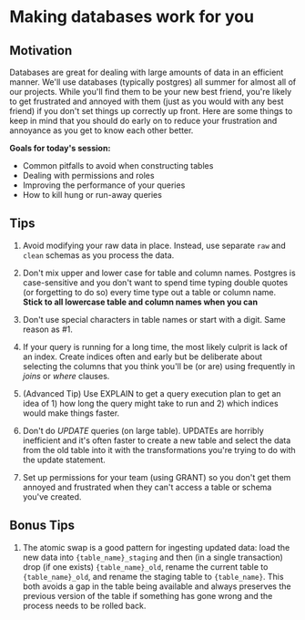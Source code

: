 
# Making databases work for you

## Motivation
Databases are great for dealing with large amounts of data in an efficient manner. We'll use databases (typically postgres) all summer for almost all of our projects. While you'll find them to be your new best friend, you're likely to get frustrated and annoyed  with them (just as you would with any best friend) if you don't set things up correctly up front. Here are some things to keep in mind that you should do early on to reduce your frustration and annoyance as you get to know each other better.

**Goals for today's session:**
- Common pitfalls to avoid when constructing tables
- Dealing with permissions and roles
- Improving the performance of your queries
- How to kill hung or run-away queries

## Tips

1. Avoid modifying your raw data in place. Instead, use separate `raw` and `clean` schemas as you process the data.

1. Don't mix upper and lower case for table and column names. Postgres is case-sensitive and you don't want to spend time typing double quotes (or forgetting to do so) every time type out a table or column name. **Stick to all lowercase table and column names when you can**

2. Don't use special characters in table names or start with a digit. Same reason as #1.

3. If your query is running for a long time, the most likely culprit is lack of an index. Create indices often and early but be deliberate about selecting the columns that you think you'll be (or are) using frequently in *joins* or *where* clauses.

4. (Advanced Tip) Use EXPLAIN to get a query execution plan to get an idea of 1) how long the query might take to run and 2) which indices would make things faster.

5. Don't do *UPDATE* queries (on large table). UPDATEs are horribly inefficient and it's often faster to create a new table and select the data from the old table into it with the transformations you're trying to do with the update statement.

6. Set up permissions for your team (using GRANT) so you don't get them annoyed and frustrated when they can't access a table or schema you've created.


## Bonus Tips

1. The atomic swap is a good pattern for ingesting updated data: load the new data into `{table_name}_staging` and then (in a single transaction) drop (if one exists) `{table_name}_old`, rename the current table to `{table_name}_old`, and rename the staging table to `{table_name}`. This both avoids a gap in the table being available and always preserves the previous version of the table if something has gone wrong and the process needs to be rolled back.

